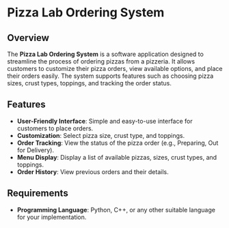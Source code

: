 # Pizza Lab Ordering System

## Overview

The **Pizza Lab Ordering System** is a software application designed to streamline the process of ordering pizzas from a pizzeria. It allows customers to customize their pizza orders, view available options, and place their orders easily. The system supports features such as choosing pizza sizes, crust types, toppings, and tracking the order status.

## Features

- **User-Friendly Interface**: Simple and easy-to-use interface for customers to place orders.
- **Customization**: Select pizza size, crust type, and toppings.
- **Order Tracking**: View the status of the pizza order (e.g., Preparing, Out for Delivery).
- **Menu Display**: Display a list of available pizzas, sizes, crust types, and toppings.
- **Order History**: View previous orders and their details.

## Requirements

- **Programming Language**: Python, C++, or any other suitable language for your implementation.
